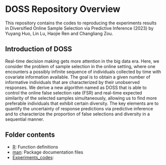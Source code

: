 # DOSS Repository Overview
This repository contains the codes to reproducing the experiments results in Diversified Online Sample Selection via Predictive Inference (2023) by Yuyang Huo, Lin Lu, Haojie Ren and Changliang Zou.

## Introduction of DOSS
Real-time decision making gets more attention in the big data era. Here, we consider the problem of sample selection in the online setting, where
one encounters a possibly infinite sequence of individuals collected by time with covariate information available. The goal is to obtain a given number of informative individuals that are characterized by their unobserved responses. We derive a new algorithm named as DOSS that is able to control the online false selection rate (FSR) and real-time expected similarity of the selected samples simultaneously, allowing us to find more preferable individuals that exhibit certain diversity. The key elements are to quantify the uncertainty of response predictions via predictive inference and to characterize the proportion of false selections and diversity in a sequential manner.

## Folder contents

- [R](R): Function definitions
- [man](man): Package documentation files
- [Experiments_codes](Experiments_codes): 

